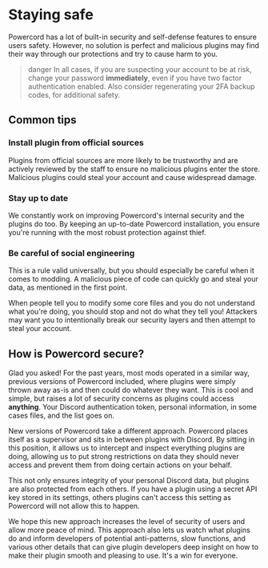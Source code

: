 <!--
  Copyright (c) 2020-2021 aetheryx & Cynthia K. Rey
  This work is licensed under a Creative Commons Attribution-NoDerivatives 4.0 International License.
  https://creativecommons.org/licenses/by-nd/4.0
-->

# Staying safe
Powercord has a lot of built-in security and self-defense features to ensure users safety. However, no solution
is perfect and malicious plugins may find their way through our protections and try to cause harm to you.

>danger
> In all cases, if you are suspecting your account to be at risk, change your password **immediately**, even if you
> have two factor authentication enabled. Also consider regenerating your 2FA backup codes, for additional safety.

## Common tips
### Install plugin from official sources
Plugins from official sources are more likely to be trustworthy and are actively reviewed by the staff to ensure no
malicious plugins enter the store. Malicious plugins could steal your account and cause widespread damage.

### Stay up to date
We constantly work on improving Powercord's internal security and the plugins do too. By keeping an up-to-date
Powercord installation, you ensure you're running with the most robust protection against thief.

### Be careful of social engineering
This is a rule valid universally, but you should especially be careful when it comes to modding. A malicious piece
of code can quickly go and steal your data, as mentioned in the first point.

When people tell you to modify some core files and you do not understand what you're doing, you should stop and not
do what they tell you! Attackers may want you to intentionally break our security layers and then attempt to steal
your account.

## How is Powercord secure?
Glad you asked! For the past years, most mods operated in a similar way, previous versions of Powercord included, where
plugins were simply thrown away as-is and then could do whatever they want. This is cool and simple, but raises a lot
of security concerns as plugins could access **anything**. Your Discord authentication token, personal information,
in some cases files, and the list goes on.

New versions of Powercord take a different approach. Powercord places itself as a supervisor and sits in between
plugins with Discord. By sitting in this position, it allows us to intercept and inspect everything plugins are
doing, allowing us to put strong restrictions on data they should never access and prevent them from doing
certain actions on your behalf.

This not only ensures integrity of your personal Discord data, but plugins are also protected from each others. If
you have a plugin using a secret API key stored in its settings, others plugins can't access this setting as Powercord
will not allow this to happen.

We hope this new approach increases the level of security of users and allow more peace of mind. This approach also
lets us watch what plugins do and inform developers of potential anti-patterns, slow functions, and various other
details that can give plugin developers deep insight on how to make their plugin smooth and pleasing to use. It's a win
for everyone.
